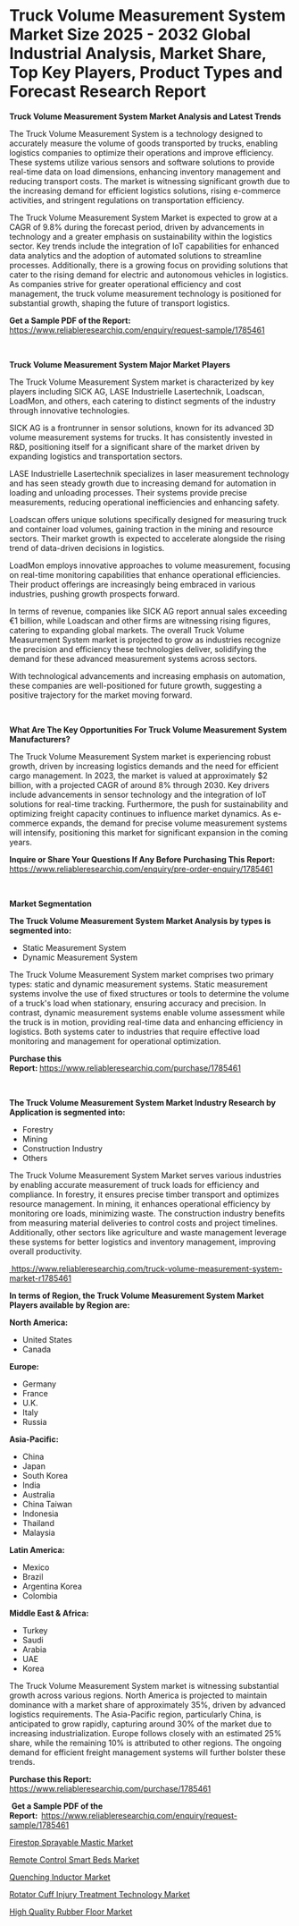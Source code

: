 <p><h1>Truck Volume Measurement System Market Size 2025 - 2032 Global Industrial Analysis, Market Share, Top Key Players, Product Types and Forecast Research Report</h1></p><p><strong>Truck Volume Measurement System Market Analysis and Latest Trends</strong></p>
<p><p>The Truck Volume Measurement System is a technology designed to accurately measure the volume of goods transported by trucks, enabling logistics companies to optimize their operations and improve efficiency. These systems utilize various sensors and software solutions to provide real-time data on load dimensions, enhancing inventory management and reducing transport costs. The market is witnessing significant growth due to the increasing demand for efficient logistics solutions, rising e-commerce activities, and stringent regulations on transportation efficiency.</p><p>The Truck Volume Measurement System Market is expected to grow at a CAGR of 9.8% during the forecast period, driven by advancements in technology and a greater emphasis on sustainability within the logistics sector. Key trends include the integration of IoT capabilities for enhanced data analytics and the adoption of automated solutions to streamline processes. Additionally, there is a growing focus on providing solutions that cater to the rising demand for electric and autonomous vehicles in logistics. As companies strive for greater operational efficiency and cost management, the truck volume measurement technology is positioned for substantial growth, shaping the future of transport logistics.</p></p>
<p><strong>Get a Sample PDF of the Report:&nbsp;</strong> <a href="https://www.reliableresearchiq.com/enquiry/request-sample/1785461?utm_campaign=104&utm_medium=2&utm_source=Github&utm_content=ia&utm_term=25032025&utm_id=truck-volume-measurement-system">https://www.reliableresearchiq.com/enquiry/request-sample/1785461</a></p>
<p>&nbsp;</p>
<p><strong>Truck Volume Measurement System Major Market Players</strong></p>
<p><p>The Truck Volume Measurement System market is characterized by key players including SICK AG, LASE Industrielle Lasertechnik, Loadscan, LoadMon, and others, each catering to distinct segments of the industry through innovative technologies. </p><p>SICK AG is a frontrunner in sensor solutions, known for its advanced 3D volume measurement systems for trucks. It has consistently invested in R&D, positioning itself for a significant share of the market driven by expanding logistics and transportation sectors.</p><p>LASE Industrielle Lasertechnik specializes in laser measurement technology and has seen steady growth due to increasing demand for automation in loading and unloading processes. Their systems provide precise measurements, reducing operational inefficiencies and enhancing safety.</p><p>Loadscan offers unique solutions specifically designed for measuring truck and container load volumes, gaining traction in the mining and resource sectors. Their market growth is expected to accelerate alongside the rising trend of data-driven decisions in logistics.</p><p>LoadMon employs innovative approaches to volume measurement, focusing on real-time monitoring capabilities that enhance operational efficiencies. Their product offerings are increasingly being embraced in various industries, pushing growth prospects forward.</p><p>In terms of revenue, companies like SICK AG report annual sales exceeding €1 billion, while Loadscan and other firms are witnessing rising figures, catering to expanding global markets. The overall Truck Volume Measurement System market is projected to grow as industries recognize the precision and efficiency these technologies deliver, solidifying the demand for these advanced measurement systems across sectors. </p><p>With technological advancements and increasing emphasis on automation, these companies are well-positioned for future growth, suggesting a positive trajectory for the market moving forward.</p></p>
<p>&nbsp;</p>
<p><strong>What Are The Key Opportunities For Truck Volume Measurement System Manufacturers?</strong></p>
<p><p>The Truck Volume Measurement System market is experiencing robust growth, driven by increasing logistics demands and the need for efficient cargo management. In 2023, the market is valued at approximately $2 billion, with a projected CAGR of around 8% through 2030. Key drivers include advancements in sensor technology and the integration of IoT solutions for real-time tracking. Furthermore, the push for sustainability and optimizing freight capacity continues to influence market dynamics. As e-commerce expands, the demand for precise volume measurement systems will intensify, positioning this market for significant expansion in the coming years.</p></p>
<p><strong>Inquire or Share Your Questions If Any Before Purchasing This Report:</strong> <a href="https://www.reliableresearchiq.com/enquiry/pre-order-enquiry/1785461?utm_campaign=104&utm_medium=2&utm_source=Github&utm_content=ia&utm_term=25032025&utm_id=truck-volume-measurement-system">https://www.reliableresearchiq.com/enquiry/pre-order-enquiry/1785461</a></p>
<p>&nbsp;</p>
<p><strong>Market Segmentation</strong></p>
<p><strong>The Truck Volume Measurement System Market Analysis by types is segmented into:</strong></p>
<p><ul><li>Static Measurement System</li><li>Dynamic Measurement System</li></ul></p>
<p><p>The Truck Volume Measurement System market comprises two primary types: static and dynamic measurement systems. Static measurement systems involve the use of fixed structures or tools to determine the volume of a truck's load when stationary, ensuring accuracy and precision. In contrast, dynamic measurement systems enable volume assessment while the truck is in motion, providing real-time data and enhancing efficiency in logistics. Both systems cater to industries that require effective load monitoring and management for operational optimization.</p></p>
<p><strong>Purchase this Report:&nbsp;</strong><a href="https://www.reliableresearchiq.com/purchase/1785461?utm_campaign=104&utm_medium=2&utm_source=Github&utm_content=ia&utm_term=25032025&utm_id=truck-volume-measurement-system">https://www.reliableresearchiq.com/purchase/1785461</a></p>
<p>&nbsp;</p>
<p><strong>The Truck Volume Measurement System Market Industry Research by Application is segmented into:</strong></p>
<p><ul><li>Forestry</li><li>Mining</li><li>Construction Industry</li><li>Others</li></ul></p>
<p><p>The Truck Volume Measurement System Market serves various industries by enabling accurate measurement of truck loads for efficiency and compliance. In forestry, it ensures precise timber transport and optimizes resource management. In mining, it enhances operational efficiency by monitoring ore loads, minimizing waste. The construction industry benefits from measuring material deliveries to control costs and project timelines. Additionally, other sectors like agriculture and waste management leverage these systems for better logistics and inventory management, improving overall productivity.</p></p>
<p><a href="https://www.reliableresearchiq.com/truck-volume-measurement-system-market-r1785461?utm_campaign=104&utm_medium=2&utm_source=Github&utm_content=ia&utm_term=25032025&utm_id=truck-volume-measurement-system">&nbsp;https://www.reliableresearchiq.com/truck-volume-measurement-system-market-r1785461</a></p>
<p><strong>In terms of Region, the Truck Volume Measurement System Market Players available by Region are:</strong></p>
<p>
    <p> <strong> North America: </strong>
        <ul>
            <li>United States</li>
            <li>Canada</li>
        </ul>
        </p> 
    <p> <strong> Europe: </strong>
        <ul>
            <li>Germany</li>
            <li>France</li>
            <li>U.K.</li>
            <li>Italy</li>
            <li>Russia</li>
        </ul>
        </p> 
    <p> <strong> Asia-Pacific: </strong>
        <ul>
            <li>China</li>
            <li>Japan</li>
            <li>South Korea</li>
            <li>India</li>
            <li>Australia</li>
            <li>China Taiwan</li>
            <li>Indonesia</li>
            <li>Thailand</li>
            <li>Malaysia</li>
        </ul>
        </p> 
    <p> <strong> Latin America: </strong>
        <ul>
            <li>Mexico</li>
            <li>Brazil</li>
            <li>Argentina Korea</li>
            <li>Colombia</li>
        </ul>
        </p> 
    <p> <strong> Middle East & Africa: </strong>
        <ul>
            <li>Turkey</li>
            <li>Saudi</li>
            <li>Arabia</li>
            <li>UAE</li>
            <li>Korea</li>
        </ul>
    </p>
    </p>
<p><p>The Truck Volume Measurement System market is witnessing substantial growth across various regions. North America is projected to maintain dominance with a market share of approximately 35%, driven by advanced logistics requirements. The Asia-Pacific region, particularly China, is anticipated to grow rapidly, capturing around 30% of the market due to increasing industrialization. Europe follows closely with an estimated 25% share, while the remaining 10% is attributed to other regions. The ongoing demand for efficient freight management systems will further bolster these trends.</p></p>
<p><strong>Purchase this Report: </strong><a href="https://www.reliableresearchiq.com/purchase/1785461?utm_campaign=104&utm_medium=2&utm_source=Github&utm_content=ia&utm_term=25032025&utm_id=truck-volume-measurement-system">https://www.reliableresearchiq.com/purchase/1785461</a></p>
<p>&nbsp;<strong>Get a Sample PDF of the Report:&nbsp;&nbsp;</strong><a href="https://www.reliableresearchiq.com/enquiry/request-sample/1785461?utm_campaign=104&utm_medium=2&utm_source=Github&utm_content=ia&utm_term=25032025&utm_id=truck-volume-measurement-system">https://www.reliableresearchiq.com/enquiry/request-sample/1785461</a></p>
<p><strong></strong></p>
<p><p><a href="https://github.com/coricnzati/Market-Research-Report-List-1/blob/main/firestop-sprayable-mastic-market.md?utm_campaign=104&utm_medium=2&utm_source=Github&utm_content=ia&utm_term=25032025&utm_id=truck-volume-measurement-system">Firestop Sprayable Mastic Market</a></p><p><a href="https://github.com/kleyderoomes/Market-Research-Report-List-1/blob/main/remote-control-smart-beds-market.md?utm_campaign=104&utm_medium=2&utm_source=Github&utm_content=ia&utm_term=25032025&utm_id=truck-volume-measurement-system">Remote Control Smart Beds Market</a></p><p><a href="https://github.com/cavushjla/Market-Research-Report-List-1/blob/main/quenching-inductor-market.md?utm_campaign=104&utm_medium=2&utm_source=Github&utm_content=ia&utm_term=25032025&utm_id=truck-volume-measurement-system">Quenching Inductor Market</a></p><p><a href="https://github.com/hoppeellia6b/Market-Research-Report-List-1/blob/main/rotator-cuff-injury-treatment-technology-market.md?utm_campaign=104&utm_medium=2&utm_source=Github&utm_content=ia&utm_term=25032025&utm_id=truck-volume-measurement-system">Rotator Cuff Injury Treatment Technology Market</a></p><p><a href="https://github.com/evraltandre36/Market-Research-Report-List-1/blob/main/high-quality-rubber-floor-market.md?utm_campaign=104&utm_medium=2&utm_source=Github&utm_content=ia&utm_term=25032025&utm_id=truck-volume-measurement-system">High Quality Rubber Floor Market</a></p></p>
